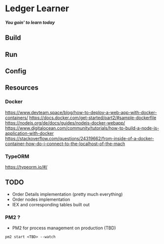 # Ledger Learner
##### You goin' to learn today

## Build

## Run

## Config

## Resources

### Docker
https://www.devteam.space/blog/how-to-deploy-a-web-app-with-docker-containers/
https://docs.docker.com/get-started/part2/#sample-dockerfile
https://nodejs.org/de/docs/guides/nodejs-docker-webapp/
https://www.digitalocean.com/community/tutorials/how-to-build-a-node-js-application-with-docker
https://stackoverflow.com/questions/24319662/from-inside-of-a-docker-container-how-do-i-connect-to-the-localhost-of-the-mach

### TypeORM
https://typeorm.io/#/

## TODO
 - Order Details implementation (pretty much everything)
 - Order nodes implementation
 - IEX and corresponding tables built out
 
### PM2 ?
 - PM2 for process management on production (TBD)
 ```
 pm2 start <TBD> --watch
 ```